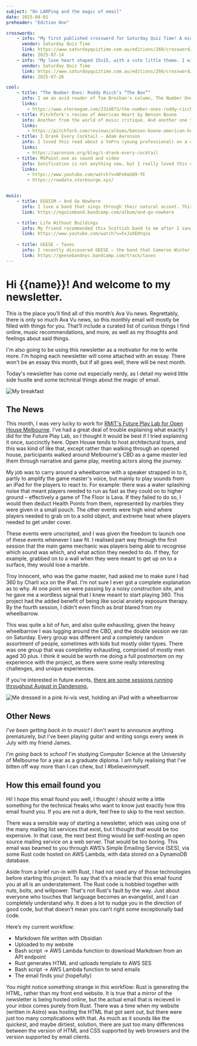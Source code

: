 ```yaml
---
subject: "On LARPing and the magic of email"
date: 2025-08-01
preheader: "Edition One"

crosswords:
    - info: "My first published crossword for Saturday Quiz Time! A mid sized crossword with some fun grid art."
      vendor: Saturday Quiz Time
      link: https://www.saturdayquiztime.com.au/editions/260/crossword/
      date: 2025-07-14
    - info: "My love heart shaped 15x15, with a cute little theme. I will acknowledge I made this puzzle too difficult. Sorry. "
      vendor: Saturday Quiz Time
      link: https://www.saturdayquiztime.com.au/editions/266/crossword/
      date: 2025-07-26

cool:
    - title: "The Number Ones: Roddy Ricch’s “The Box”"
      info: I am an avid reader of Tom Breihan's column, The Number Ones. Pop music is a fascination of mine, and he has such a personable writing style that I might end up including one of his retrospectives in every one of my newsletters. His look back on The Box was my favourite this month.
      links:
        - https://www.stereogum.com/2314873/the-number-ones-roddy-ricchs-the-box/columns/the-number-ones/
    - title: Pitchfork's review of American Heart by Benson Boone
      info: Another from the world of music critique. And another one that will give you a giggle. My favourite line is a jab at the album's not-so-original cover, where Boone is shown, "seemingly having just rescued the American flag from a big fire at the symbolism factory."
      links:
        - https://pitchfork.com/reviews/albums/benson-boone-american-heart/
    - title: I Drank Every Cocktail – Adam Aaronson
      info: I loved this read about a YoPro (young professional) on a quest drink every cocktail on an arbitrary list of official cocktails. Truly living the dream.
      links: 
        - https://aaronson.org/blog/i-drank-every-cocktail
    - title: MSPaint.exe as sound and video
      info: Sonification is not anything new, but I really loved this convertion of the raw data of Microsoft Paint into audio and video, there's a real musicality to it. I also found this online tool that will convert anything you throw at into an mp4. 
      links: 
        - https://www.youtube.com/watch?v=NFe0aGO9-TE
        - https://rawdata.stormsurge.xyz/


music:
    - title: EGOISM – And Go Nowhere
      info: I love a band that sings through their natural accent. This is an incredibly charming little album from an incredibly charming little band from Sydney. They sound like early The 1975, in the way they are trying very hard to seem like they are not trying very hard. 
      link: https://egoismband.bandcamp.com/album/and-go-nowhere

    - title: Life Without Buildings
      info: My friend recommended this Scottish band to me after I sang-rapped on demo of a song we were recording (no that recording will not see the light of day). He compared me to the lead singer of this band, who he compared to a pixie dancing on stage.
      link: https://www.youtube.com/watch?v=hxJaXEHtqso
      
    - title: GEESE – Taxes
      info: I recently discovered GEESE – the band that Cameron Winter shot off from – and I am in love. They have a new album out soon and I love this single.
      link: https://geesebandnyc.bandcamp.com/track/taxes
---
```


# Hi {{name}}! And welcome to my newsletter. 

This is the place you’ll find all of this month’s Ava Vu news. Regrettably, there is only so much Ava Vu news, so this monthly email will mostly be filled with things for you. That’ll include a curated list of curious things I find online, music recommendations, and more, as well as my thoughts and feelings about said things. 

I'm also going to be using this newsletter as a motivator for me to write more. I'm hoping each newsletter will come attached with an essay. There won't be an essay this month, but if all goes well, there will be next month.

Today's newsletter has come out especially nerdy, as I detail my weird little side hustle and some technical things about the magic of email.

![My breakfast](https://avavu.au/images/newsletter/2025-07/breakfast.avif)

## The News

This month, I was very lucky to work for [RMIT's Future Play Lab for Open House Melbourne](https://openhousemelbourne.org/event/reworlding-naarm/). I've had a great deal of trouble explaining what exactly I did for the Future Play Lab, so I thought it would be best if I tried explaining it once, succinctly here. Open House tends to host architectural tours, and this was kind of like that, except rather than walking through an opened house, participants walked around Melbourne's CBD as a game master led them through narrative and game play, meeting actors along the journey. 

My job was to carry around a wheelbarrow with a speaker strapped in to it, partly to amplify the game master's voice, but mainly to play sounds from an iPad for the players to react to. For example: there was a water splashing noise that meant players needed to run as fast as they could on to higher ground – effectively a game of The Floor is Lava. If they failed to do so, I would then deduct Health Points from them, represented by marbles they were given in a small pouch. The other events were high wind where players needed to grab on to a solid object, and extreme heat where players needed to get under cover. 

These events were unscripted, and I was given the freedom to launch one of these events whenever I saw fit. I realised part way through the first session that the main game mechanic was players being able to recognise which sound was which, and what action they needed to do. If they, for example, grabbed on to a wall when they were meant to get up on to a surface, they would lose a marble.

Troy Innocent, who was the game master, had asked me to make sure I had 360 by Charli xcx on the iPad. I'm not sure I ever got a complete explanation as to why. At one point we were passing by a noisy construction site, and he gave me a wordless signal that I knew meant to start playing 360. This project had the added benefit of being like social anxiety exposure therapy. By the fourth session, I didn't even flinch as _brat_ blared from my wheelbarrow.

This was quite a bit of fun, and also quite exhausting, given the heavy wheelbarrow I was lugging around the CBD, and the double session we ran on Saturday. Every group was different and a completely random assortment of people, sometimes with kids but mostly older types. There was one group that was completley exhausting, comprised of mostly men aged 30 plus. I think it would be worth me doing a full postmortem on my experience with the project, as there were some really interesting challenges, and unique experiences.

If you're interested in future events, [there are some sessions running throughout August in Dandenong.](https://www.greaterdandenong.vic.gov.au/greater-dandenong-council/events/reworlding-dandenong-troy-innocent)

![Me dressed in a pink hi-vis vest, holding an iPad with a wheelbarrow](https://avavu.au/images/newsletter/2025-07/me.avif)

## Other News
_I've been getting back in to music!_ I don't want to announce anything prematurely, but I've been playing guitar and writing songs every week in July with my friend James. 

_I'm going back to school!_ I'm studying Computer Science at the University of Melbourne for a year as a graduate diploma. I am fully realising that I've bitten off way more than I can chew, but I #believeinmyself.

## How this email found you
Hi! I hope this email found you well, I thought I should write a little something for the technical freaks who want to know just exactly how this email found you. If you are not a dork, feel free to skip to the next section.

There was a sensible way of starting a newsletter, which was using one of the many mailing list services that exist, but I thought that would be too expensive. In that case, the next best thing would be self-hosting an open source mailing service on a web server. That would be too boring. This email was beamed to you through AWS’s Simple Emailing Service (SES), via some Rust code hosted on AWS Lambda, with data stored on a DynamoDB database. 

Aside from a brief run-in with Rust, I had not used any of those technologies before starting this project. To say that it’s a miracle that this email found you at all is an understatement. The Rust code is hobbled together with nuts, bolts, and willpower. That's not Rust's fault by the way. Just about everyone who touches that language becomes an evangelist, and I can completely understand why. It does a lot to nudge you in the direction of good code, but that doesn't mean you can't right some exceptionally bad code.

Here’s my current workflow:

<!-- class="workflow" -->
- Markdown file written with Obsidian
- Uploaded to my website
- Bash script → AWS Lambda function to download Markdown from an API endpoint
- Rust generates HTML and uploads template to AWS SES
- Bash script → AWS Lambda function to send emails     	
- The email finds you! (hopefully)

You might notice something strange in this workflow: Rust is generating the HTML, rather than my front end website. It is true that a mirror of the newsletter is being hosted online, but the actual email that is recieved in your inbox comes purely from Rust. There was a time when my website (written in Astro) was hosting the HTML that got sent out, but there were just too many complications with that. As much as it sounds like the quickest, and maybe dirtiest, solution, there are just too many differences between the version of HTML and CSS supported by web browsers and the version supported by email clients.